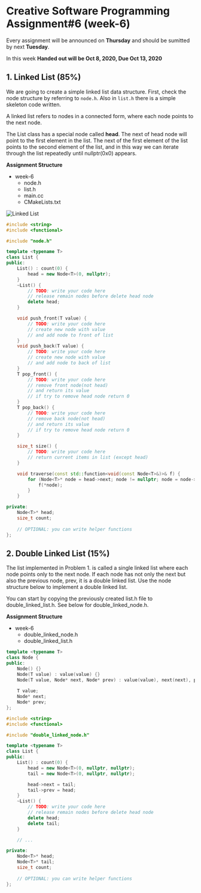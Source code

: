 # Creative Software Programming Assignment#6 (week-6)

Every assignment will be announced on **Thursday** and should be sumitted by next **Tuesday**.

In this week **Handed out will be Oct 8, 2020, Due Oct 13, 2020**

## 1. Linked List (85%)

We are going to create a simple linked list data structure. First, check the node structure by referring to `node.h`. Also in `list.h` there is a simple skeleton code written.

A linked list refers to nodes in a connected form, where each node points to the next node.

The List class has a special node called **head**. The next of head node will point to the first element in the list. The next of the first element of the list points to the second element of the list, and in this way we can iterate through the list repeatedly until nullptr(0x0) appears.


**Assignment Structure**
- week-6
    - node.h
    - list.h
    - main.cc
    - CMakeLists.txt

![Linked List](https://www.geeksforgeeks.org/wp-content/uploads/gq/2013/03/Linkedlist.png)


```c++
#include <string>
#include <functional>

#include "node.h"

template <typename T>
class List {
public:
    List() : count(0) {
        head = new Node<T>(0, nullptr);
    }
    ~List() {
        // TODO: write your code here
        // release remain nodes before delete head node
        delete head;
    }

    void push_front(T value) {
        // TODO: write your code here
        // create new node with value
        // and add node to front of list
    }
    void push_back(T value) {
        // TODO: write your code here
        // create new node with value
        // and add node to back of list
    }
    T pop_front() {
        // TODO: write your code here
        // remove front node(not head)
        // and return its value
        // if try to remove head node return 0
    }
    T pop_back() {
        // TODO: write your code here
        // remove back node(not head)
        // and return its value
        // if try to remove head node return 0
    }

    size_t size() {
        // TODO: write your code here
        // return current items in list (except head)
    }

    void traverse(const std::function<void(const Node<T>&)>& f) {
        for (Node<T>* node = head->next; node != nullptr; node = node->next) {
            f(*node);
        }
    }

private:
    Node<T>* head;
    size_t count;
    
    // OPTIONAL: you can write helper functions
};

```

## 2. Double Linked List (15%)

The list implemented in Problem 1. is called a single linked list where each node points only to the next node. If each node has not only the next but also the previous node, prev, it is a double linked list. Use the node structure below to implement a double linked list.

You can start by copying the previously created list.h file to double_linked_list.h. See below for double_linked_node.h.

**Assignment Structure**
- week-6
    - double_linked_node.h
    - double_linked_list.h


```c++
template <typename T>
class Node {
public:
    Node() {}
    Node(T value) : value(value) {}
    Node(T value, Node* next, Node* prev) : value(value), next(next), prev(prev) {}
    
    T value;
    Node* next;
    Node* prev;
};

```


```c++
#include <string>
#include <functional>

#include "double_linked_node.h"

template <typename T>
class List {
public:
    List() : count(0) {
        head = new Node<T>(0, nullptr, nullptr);
        tail = new Node<T>(0, nullptr, nullptr);

        head->next = tail;
        tail->prev = head;
    }
    ~List() {
        // TODO: write your code here
        // release remain nodes before delete head node
        delete head;
        delete tail;
    }

    // ...

private:
    Node<T>* head;
    Node<T>* tail;
    size_t count;
    
    // OPTIONAL: you can write helper functions
};

```

